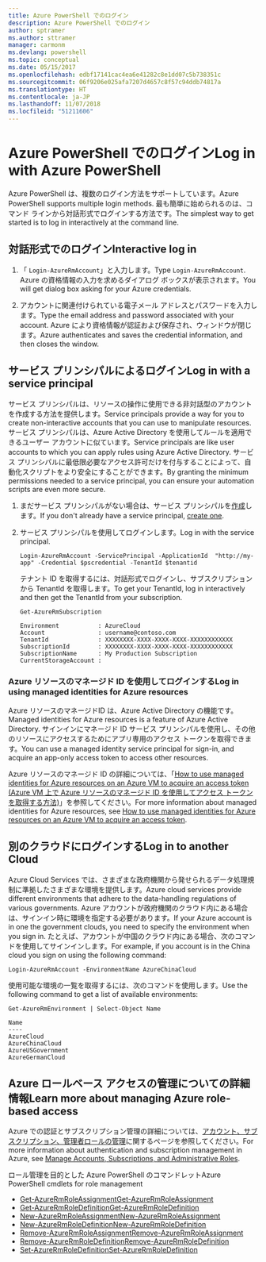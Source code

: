 ```yaml
---
title: Azure PowerShell でのログイン
description: Azure PowerShell でのログイン
author: sptramer
ms.author: sttramer
manager: carmonm
ms.devlang: powershell
ms.topic: conceptual
ms.date: 05/15/2017
ms.openlocfilehash: edbf17141cac4ea6e41282c8e1dd07c5b738351c
ms.sourcegitcommit: 06f9206e025afa7207d4657c8f57c94ddb74817a
ms.translationtype: HT
ms.contentlocale: ja-JP
ms.lasthandoff: 11/07/2018
ms.locfileid: "51211606"
---
```

# <a name="log-in-with-azure-powershell"></a><span data-ttu-id="cefb3-103">Azure PowerShell でのログイン</span><span class="sxs-lookup"><span data-stu-id="cefb3-103">Log in with Azure PowerShell</span></span>

<span data-ttu-id="cefb3-104">Azure PowerShell は、複数のログイン方法をサポートしています。</span><span class="sxs-lookup"><span data-stu-id="cefb3-104">Azure PowerShell supports multiple login methods.</span></span> <span data-ttu-id="cefb3-105">最も簡単に始められるのは、コマンド ラインから対話形式でログインする方法です。</span><span class="sxs-lookup"><span data-stu-id="cefb3-105">The simplest way to get started is to log in interactively at the command line.</span></span>

## <a name="interactive-log-in"></a><span data-ttu-id="cefb3-106">対話形式でのログイン</span><span class="sxs-lookup"><span data-stu-id="cefb3-106">Interactive log in</span></span>

1. <span data-ttu-id="cefb3-107">「 `Login-AzureRmAccount`」と入力します。</span><span class="sxs-lookup"><span data-stu-id="cefb3-107">Type `Login-AzureRmAccount`.</span></span> <span data-ttu-id="cefb3-108">Azure の資格情報の入力を求めるダイアログ ボックスが表示されます。</span><span class="sxs-lookup"><span data-stu-id="cefb3-108">You will get dialog box asking for your Azure credentials.</span></span>

2. <span data-ttu-id="cefb3-109">アカウントに関連付けられている電子メール アドレスとパスワードを入力します。</span><span class="sxs-lookup"><span data-stu-id="cefb3-109">Type the email address and password associated with your account.</span></span> <span data-ttu-id="cefb3-110">Azure により資格情報が認証および保存され、ウィンドウが閉じます。</span><span class="sxs-lookup"><span data-stu-id="cefb3-110">Azure authenticates and saves the credential information, and then closes the window.</span></span>

## <a name="log-in-with-a-service-principal"></a><span data-ttu-id="cefb3-111">サービス プリンシパルによるログイン</span><span class="sxs-lookup"><span data-stu-id="cefb3-111">Log in with a service principal</span></span>

<span data-ttu-id="cefb3-112">サービス プリンシパルは、リソースの操作に使用できる非対話型のアカウントを作成する方法を提供します。</span><span class="sxs-lookup"><span data-stu-id="cefb3-112">Service principals provide a way for you to create non-interactive accounts that you can use to manipulate resources.</span></span> <span data-ttu-id="cefb3-113">サービス プリンシパルは、Azure Active Directory を使用してルールを適用できるユーザー アカウントに似ています。</span><span class="sxs-lookup"><span data-stu-id="cefb3-113">Service principals are like user accounts to which you can apply rules using Azure Active Directory.</span></span> <span data-ttu-id="cefb3-114">サービス プリンシパルに最低限必要なアクセス許可だけを付与することによって、自動化スクリプトをより安全にすることができます。</span><span class="sxs-lookup"><span data-stu-id="cefb3-114">By granting the minimum permissions needed to a service principal, you can ensure your automation scripts are even more secure.</span></span>

1. <span data-ttu-id="cefb3-115">まだサービス プリンシパルがない場合は、サービス プリンシパルを[作成](create-azure-service-principal-azureps.md)します。</span><span class="sxs-lookup"><span data-stu-id="cefb3-115">If you don't already have a service principal, [create one](create-azure-service-principal-azureps.md).</span></span>

2. <span data-ttu-id="cefb3-116">サービス プリンシパルを使用してログインします。</span><span class="sxs-lookup"><span data-stu-id="cefb3-116">Log in with the service principal.</span></span>

    ```powershell-interactive
    Login-AzureRmAccount -ServicePrincipal -ApplicationId  "http://my-app" -Credential $pscredential -TenantId $tenantid
    ```

    <span data-ttu-id="cefb3-117">テナント ID を取得するには、対話形式でログインし、サブスクリプションから TenantId を取得します。</span><span class="sxs-lookup"><span data-stu-id="cefb3-117">To get your TenantId, log in interactively and then get the TenantId from your subscription.</span></span>

    ```powershell-interactive
    Get-AzureRmSubscription
    ```

    ```output
    Environment           : AzureCloud
    Account               : username@contoso.com
    TenantId              : XXXXXXXX-XXXX-XXXX-XXXX-XXXXXXXXXXXX
    SubscriptionId        : XXXXXXXX-XXXX-XXXX-XXXX-XXXXXXXXXXXX
    SubscriptionName      : My Production Subscription
    CurrentStorageAccount :
    ```

### <a name="log-in-using-managed-identities-for-azure-resources"></a><span data-ttu-id="cefb3-118">Azure リソースのマネージド ID を使用してログインする</span><span class="sxs-lookup"><span data-stu-id="cefb3-118">Log in using managed identities for Azure resources</span></span>

<span data-ttu-id="cefb3-119">Azure リソースのマネージドID は、Azure Active Directory の機能です。</span><span class="sxs-lookup"><span data-stu-id="cefb3-119">Managed identities for Azure resources is a feature of Azure Active Directory.</span></span> <span data-ttu-id="cefb3-120">サインインにマネージド ID サービス プリンシパルを使用し、その他のリソースにアクセスするためにアプリ専用のアクセス トークンを取得できます。</span><span class="sxs-lookup"><span data-stu-id="cefb3-120">You can use a managed identity service principal for sign-in, and acquire an app-only access token to access other resources.</span></span>

<span data-ttu-id="cefb3-121">Azure リソースのマネージド ID の詳細については、「[How to use managed identities for Azure resources on an Azure VM to acquire an access token (Azure VM 上で Azure リソースのマネージド ID を使用してアクセス トークンを取得する方法)](/azure/active-directory/managed-identities-azure-resources/how-to-use-vm-token)」を参照してください。</span><span class="sxs-lookup"><span data-stu-id="cefb3-121">For more information about managed identities for Azure resources, see [How to use managed identities for Azure resources on an Azure VM to acquire an access token](/azure/active-directory/managed-identities-azure-resources/how-to-use-vm-token).</span></span>

## <a name="log-in-to-another-cloud"></a><span data-ttu-id="cefb3-122">別のクラウドにログインする</span><span class="sxs-lookup"><span data-stu-id="cefb3-122">Log in to another Cloud</span></span>

<span data-ttu-id="cefb3-123">Azure Cloud Services では、さまざまな政府機関から発せられるデータ処理規制に準拠したさまざまな環境を提供します。</span><span class="sxs-lookup"><span data-stu-id="cefb3-123">Azure cloud services provide different environments that adhere to the data-handling regulations of various governments.</span></span> <span data-ttu-id="cefb3-124">Azure アカウントが政府機関のクラウド内にある場合は、サインイン時に環境を指定する必要があります。</span><span class="sxs-lookup"><span data-stu-id="cefb3-124">If your Azure account is in one the government clouds, you need to specify the environment when you sign in.</span></span> <span data-ttu-id="cefb3-125">たとえば、アカウントが中国のクラウド内にある場合、次のコマンドを使用してサインインします。</span><span class="sxs-lookup"><span data-stu-id="cefb3-125">For example, if you account is in the China cloud you sign on using the following command:</span></span>

```powershell-interactive
Login-AzureRmAccount -EnvironmentName AzureChinaCloud
```

<span data-ttu-id="cefb3-126">使用可能な環境の一覧を取得するには、次のコマンドを使用します。</span><span class="sxs-lookup"><span data-stu-id="cefb3-126">Use the following command to get a list of available environments:</span></span>

```powershell-interactive
Get-AzureRmEnvironment | Select-Object Name
```

```output
Name
----
AzureCloud
AzureChinaCloud
AzureUSGovernment
AzureGermanCloud
```

## <a name="learn-more-about-managing-azure-role-based-access"></a><span data-ttu-id="cefb3-127">Azure ロールベース アクセスの管理についての詳細情報</span><span class="sxs-lookup"><span data-stu-id="cefb3-127">Learn more about managing Azure role-based access</span></span>

<span data-ttu-id="cefb3-128">Azure での認証とサブスクリプション管理の詳細については、[アカウント、サブスクリプション、管理者ロールの管理](/azure/active-directory/role-based-access-control-configure)に関するページを参照してください。</span><span class="sxs-lookup"><span data-stu-id="cefb3-128">For more information about authentication and subscription management in Azure, see [Manage Accounts, Subscriptions, and Administrative Roles](/azure/active-directory/role-based-access-control-configure).</span></span>

<span data-ttu-id="cefb3-129">ロール管理を目的とした Azure PowerShell のコマンドレット</span><span class="sxs-lookup"><span data-stu-id="cefb3-129">Azure PowerShell cmdlets for role management</span></span>

* [<span data-ttu-id="cefb3-130">Get-AzureRmRoleAssignment</span><span class="sxs-lookup"><span data-stu-id="cefb3-130">Get-AzureRmRoleAssignment</span></span>](/powershell/module/AzureRM.Resources/Get-AzureRmRoleAssignment)
* [<span data-ttu-id="cefb3-131">Get-AzureRmRoleDefinition</span><span class="sxs-lookup"><span data-stu-id="cefb3-131">Get-AzureRmRoleDefinition</span></span>](/powershell/module/AzureRM.Resources/Get-AzureRmRoleDefinition)
* [<span data-ttu-id="cefb3-132">New-AzureRmRoleAssignment</span><span class="sxs-lookup"><span data-stu-id="cefb3-132">New-AzureRmRoleAssignment</span></span>](/powershell/module/AzureRM.Resources/New-AzureRmRoleAssignment)
* [<span data-ttu-id="cefb3-133">New-AzureRmRoleDefinition</span><span class="sxs-lookup"><span data-stu-id="cefb3-133">New-AzureRmRoleDefinition</span></span>](/powershell/module/AzureRM.Resources/New-AzureRmRoleDefinition)
* [<span data-ttu-id="cefb3-134">Remove-AzureRmRoleAssignment</span><span class="sxs-lookup"><span data-stu-id="cefb3-134">Remove-AzureRmRoleAssignment</span></span>](/powershell/module/AzureRM.Resources/Remove-AzureRmRoleAssignment)
* [<span data-ttu-id="cefb3-135">Remove-AzureRmRoleDefinition</span><span class="sxs-lookup"><span data-stu-id="cefb3-135">Remove-AzureRmRoleDefinition</span></span>](/powershell/module/AzureRM.Resources/Remove-AzureRmRoleDefinition)
* [<span data-ttu-id="cefb3-136">Set-AzureRmRoleDefinition</span><span class="sxs-lookup"><span data-stu-id="cefb3-136">Set-AzureRmRoleDefinition</span></span>](/powershell/moduel/AzureRM.Resources/Set-AzureRmRoleDefinition)
